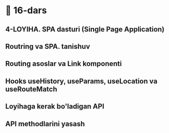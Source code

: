 # 📔 16-dars

## 4-LOYIHA. SPA dasturi (Single Page Application)

## Routring va SPA. tanishuv

## Routing asoslar va Link komponenti

## Hooks useHistory, useParams, useLocation va useRouteMatch

## Loyihaga kerak bo'ladigan API

## API methodlarini yasash